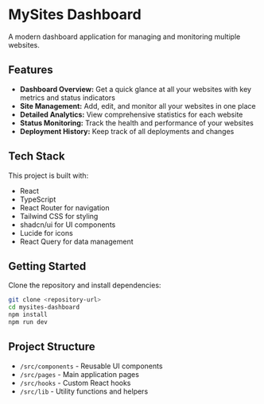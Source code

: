 
# MySites Dashboard

A modern dashboard application for managing and monitoring multiple websites.

## Features

- **Dashboard Overview:** Get a quick glance at all your websites with key metrics and status indicators
- **Site Management:** Add, edit, and monitor all your websites in one place
- **Detailed Analytics:** View comprehensive statistics for each website
- **Status Monitoring:** Track the health and performance of your websites
- **Deployment History:** Keep track of all deployments and changes

## Tech Stack

This project is built with:

- React
- TypeScript
- React Router for navigation
- Tailwind CSS for styling
- shadcn/ui for UI components
- Lucide for icons
- React Query for data management

## Getting Started

Clone the repository and install dependencies:

```sh
git clone <repository-url>
cd mysites-dashboard
npm install
npm run dev
```

## Project Structure

- `/src/components` - Reusable UI components
- `/src/pages` - Main application pages
- `/src/hooks` - Custom React hooks
- `/src/lib` - Utility functions and helpers
